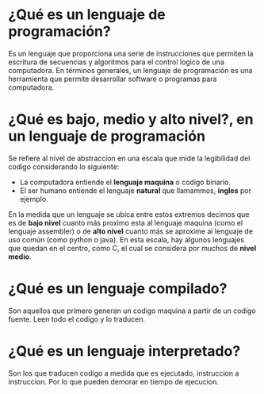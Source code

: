 # ¿Qué es un lenguaje de programación?
 
Es un lenguaje que proporciona una serie de instrucciones que permiten la escritura de secuencias y algoritmos 
para el control logico de una computadora.
En términos generales, un lenguaje de programación es una herramienta que permite desarrollar software o programas para computadora. 
 
# ¿Qué es bajo, medio y alto nivel?, en un lenguaje de programación

Se refiere al nivel de abstraccion en una escala que mide la legibilidad del codigo considerando lo siguiente: 
+ La computadora entiende el **lenguaje maquina** o codigo binario. 
+ El ser humano entiende el lenguaje **natural** que llamammos, **ingles** por ejemplo.

En la medida que un lenguaje se ubica entre estos extremos decimos que es de **bajo nivel** cuanto más proximo esta al lenguaje maquina 
(como el lenguaje assembler) o de **alto nivel** cuanto más se aproxime al lenguaje de uso común (como python o java).
En esta escala, hay algunos lenguajes que quedan en el centro, como C, el cual se considera por muchos de **nivel medio**.

# ¿Qué es un lenguaje compilado?

Son aquellos que primero generan un codigo maquina a partir de un codigo fuente.
Leen todo el codigo y lo traducen.

# ¿Qué es un lenguaje interpretado?

Son los que traducen codigo a medida que es ejecutado, instruccion a instruccion.
Por lo que pueden demorar en tiempo de ejecucion.
